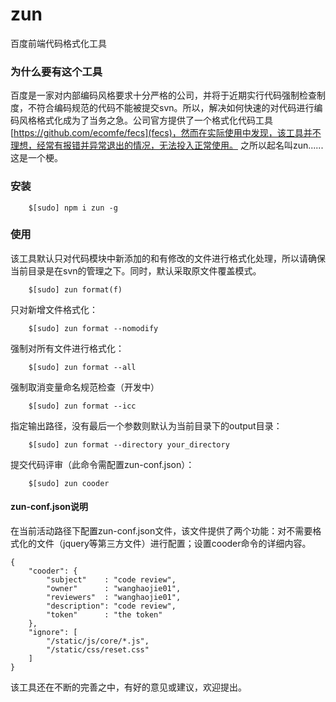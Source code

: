 # zun

百度前端代码格式化工具

### 为什么要有这个工具

百度是一家对内部编码风格要求十分严格的公司，并将于近期实行代码强制检查制度，不符合编码规范的代码不能被提交svn。所以，解决如何快速的对代码进行编码风格格式化成为了当务之急。公司官方提供了一个格式化代码工具 [https://github.com/ecomfe/fecs](fecs)，然而在实际使用中发现，该工具并不理想，经常有报错并异常退出的情况，无法投入正常使用。
之所以起名叫zun......这是一个梗。

### 安装

```
    $[sudo] npm i zun -g
```
### 使用

该工具默认只对代码模块中新添加的和有修改的文件进行格式化处理，所以请确保当前目录是在svn的管理之下。同时，默认采取原文件覆盖模式。

```
    $[sudo] zun format(f)
```

只对新增文件格式化：

```
    $[sudo] zun format --nomodify
```

强制对所有文件进行格式化：

```
    $[sudo] zun format --all
```

强制取消变量命名规范检查（开发中）

```
    $[sudo] zun format --icc
```

指定输出路径，没有最后一个参数则默认为当前目录下的output目录：

```
    $[sudo] zun format --directory your_directory
```

提交代码评审（此命令需配置zun-conf.json）：

```
    $[sudo] zun cooder
```

#### zun-conf.json说明

在当前活动路径下配置zun-conf.json文件，该文件提供了两个功能：对不需要格式化的文件（jquery等第三方文件）进行配置；设置cooder命令的详细内容。

```
{
    "cooder": {
        "subject"    : "code review",
        "owner"      : "wanghaojie01",
        "reviewers"  : "wanghaojie01",
        "description": "code review",
        "token"      : "the token"
    },
    "ignore": [
        "/static/js/core/*.js",
        "/static/css/reset.css"
    ]
}
```

该工具还在不断的完善之中，有好的意见或建议，欢迎提出。